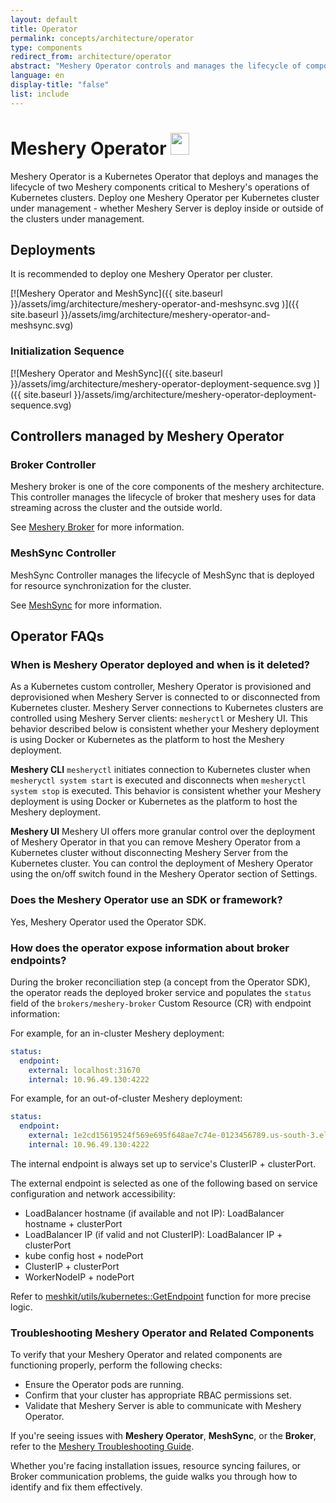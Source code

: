 ```yaml
---
layout: default
title: Operator
permalink: concepts/architecture/operator
type: components
redirect_from: architecture/operator
abstract: "Meshery Operator controls and manages the lifecycle of components deployed inside a kubernetes cluster"
language: en
display-title: "false"
list: include
---
```


<link rel="stylesheet" type="text/css" href="{{ site.baseurl }}/_sass/operator.css">

# Meshery Operator <img src="{{ site.baseurl }}/assets/img/architecture/B203EFA85E89491B.png" width="30" height="35" style="display:inline"/>

Meshery Operator is a Kubernetes Operator that deploys and manages the lifecycle of two Meshery components critical to Meshery's operations of Kubernetes clusters. Deploy one Meshery Operator per Kubernetes cluster under management - whether Meshery Server is deploy inside or outside of the clusters under management. 

## Deployments

It is recommended to deploy one Meshery Operator per cluster.

[![Meshery Operator and MeshSync]({{ site.baseurl }}/assets/img/architecture/meshery-operator-and-meshsync.svg
)]({{ site.baseurl }}/assets/img/architecture/meshery-operator-and-meshsync.svg)

### Initialization Sequence

[![Meshery Operator and MeshSync]({{ site.baseurl }}/assets/img/architecture/meshery-operator-deployment-sequence.svg
)]({{ site.baseurl }}/assets/img/architecture/meshery-operator-deployment-sequence.svg)

## Controllers managed by Meshery Operator

### Broker Controller

Meshery broker is one of the core components of the meshery architecture. This controller manages the lifecycle of broker that meshery uses for data streaming across the cluster and the outside world.

See [Meshery Broker]({{site.baseurl}}/concepts/architecture/broker) for more information.

### MeshSync Controller

MeshSync Controller manages the lifecycle of MeshSync that is deployed for resource synchronization for the cluster.

See [MeshSync]({{site.baseurl}}/concepts/architecture/meshsync) for more information.

## Operator FAQs

### When is Meshery Operator deployed and when is it deleted?  
As a Kubernetes custom controller, Meshery Operator is provisioned and deprovisioned when Meshery Server is connected to or disconnected from Kubernetes cluster. Meshery Server connections to Kubernetes clusters are controlled using Meshery Server clients: `mesheryctl` or Meshery UI.  This behavior described below is consistent whether your Meshery deployment is using Docker or Kubernetes as the platform to host the Meshery deployment.

**Meshery CLI**
`mesheryctl` initiates connection to Kubernetes cluster when `mesheryctl system start` is executed and disconnects when `mesheryctl system stop` is executed. This behavior is consistent whether your Meshery deployment is using Docker or Kubernetes as the platform to host the Meshery deployment.

**Meshery UI**
Meshery UI offers more granular control over the deployment of Meshery Operator in that you can remove Meshery Operator from a Kubernetes cluster without disconnecting Meshery Server from the Kubernetes cluster. You can control the deployment of Meshery Operator using the on/off switch found in the Meshery Operator section of  Settings.

### Does the Meshery Operator use an SDK or framework? 
Yes, Meshery Operator used the Operator SDK.

### How does the operator expose information about broker endpoints?

During the broker reconciliation step (a concept from the Operator SDK), the operator reads the deployed broker service and populates the `status` field of the `brokers/meshery-broker` Custom Resource (CR) with endpoint information:

For example, for an in-cluster Meshery deployment:
```yaml
status:
  endpoint:
    external: localhost:31670
    internal: 10.96.49.130:4222
```

For example, for an out-of-cluster Meshery deployment:
```yaml
status:
  endpoint:
    external: 1e2cd15619524f569e695f648ae7c74e-0123456789.us-south-3.elb.cloud-provider.com:4222
    internal: 10.96.49.130:4222
```

The internal endpoint is always set up to service's ClusterIP + clusterPort.

The external endpoint is selected as one of the following based on service configuration and network accessibility: 

- LoadBalancer hostname (if available and not IP): LoadBalancer hostname + clusterPort
- LoadBalancer IP (if valid and not ClusterIP): LoadBalancer IP + clusterPort
- kube config host + nodePort
- ClusterIP + clusterPort
- WorkerNodeIP + nodePort

Refer to [meshkit/utils/kubernetes::GetEndpoint](https://github.com/meshery/meshkit/blob/master/utils/kubernetes/service.go) function for more precise logic.

### Troubleshooting Meshery Operator and Related Components

To verify that your Meshery Operator and related components are functioning properly, perform the following checks:

- Ensure the Operator pods are running.
- Confirm that your cluster has appropriate RBAC permissions set.
- Validate that Meshery Server is able to communicate with Meshery Operator.

If you're seeing issues with **Meshery Operator**, **MeshSync**, or the **Broker**, refer to the [Meshery Troubleshooting Guide](https://docs.meshery.io/guides/troubleshooting/meshery-operator-meshsync).

Whether you're facing installation issues, resource syncing failures, or Broker communication problems, the guide walks you through how to identify and fix them effectively.

